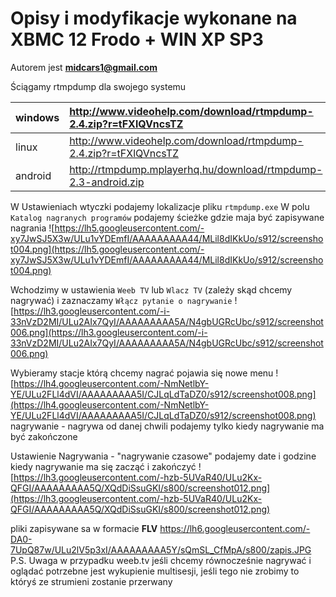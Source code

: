 # Opisy i modyfikacje wykonane na XBMC 12 Frodo + WIN XP SP3 #

Autorem jest **midcars1@gmail.com**



Ściągamy rtmpdump dla swojego systemu

| windows | http://www.videohelp.com/download/rtmpdump-2.4.zip?r=tFXlQVncsTZ |
|:--------|:-----------------------------------------------------------------|
| linux | http://www.videohelp.com/download/rtmpdump-2.4.zip?r=tFXlQVncsTZ |
|android| http://rtmpdump.mplayerhq.hu/download/rtmpdump-2.3-android.zip|

W Ustawieniach wtyczki podajemy lokalizacje pliku `rtmpdump.exe`
W polu `Katalog nagranych programów` podajemy ścieżke gdzie maja być zapisywane nagrania
![https://lh5.googleusercontent.com/-xy7JwSJ5X3w/ULu1vYDEmfI/AAAAAAAAA44/MLil8dIKkUo/s912/screenshot004.png](https://lh5.googleusercontent.com/-xy7JwSJ5X3w/ULu1vYDEmfI/AAAAAAAAA44/MLil8dIKkUo/s912/screenshot004.png)

Wchodzimy w ustawienia `Weeb TV` lub `Wlacz TV` (zależy skąd chcemy nagrywać) i zaznaczamy `Włącz pytanie o nagrywanie`
![https://lh3.googleusercontent.com/-i-33nVzD2MI/ULu2AIx7QyI/AAAAAAAAA5A/N4gbUGRcUbc/s912/screenshot006.png](https://lh3.googleusercontent.com/-i-33nVzD2MI/ULu2AIx7QyI/AAAAAAAAA5A/N4gbUGRcUbc/s912/screenshot006.png)

Wybieramy stacje którą chcemy nagrać pojawia się nowe menu
![https://lh4.googleusercontent.com/-NmNetlbY-YE/ULu2FLl4dVI/AAAAAAAAA5I/CJLqLdTaDZ0/s912/screenshot008.png](https://lh4.googleusercontent.com/-NmNetlbY-YE/ULu2FLl4dVI/AAAAAAAAA5I/CJLqLdTaDZ0/s912/screenshot008.png)
nagrywanie - nagrywa od danej chwili podajemy tylko kiedy nagrywanie ma być zakończone

Ustawienie Nagrywania - "nagrywanie czasowe" podajemy date i godzine kiedy nagrywanie ma się zacząć i zakończyć
![https://lh3.googleusercontent.com/-hzb-5UVaR40/ULu2Kx-QFGI/AAAAAAAAA5Q/XQdDiSsuGKI/s800/screenshot012.png](https://lh3.googleusercontent.com/-hzb-5UVaR40/ULu2Kx-QFGI/AAAAAAAAA5Q/XQdDiSsuGKI/s800/screenshot012.png)

pliki zapisywane sa w formacie **FLV**
https://lh6.googleusercontent.com/-DA0-7UpQ87w/ULu2lV5p3xI/AAAAAAAAA5Y/sQmSL_CfMpA/s800/zapis.JPG
P.S.
Uwaga w przypadku weeb.tv jeśli chcemy równocześnie nagrywać i oglądać potrzebne jest wykupienie multisesji, jeśli tego nie zrobimy to któryś ze strumieni zostanie przerwany